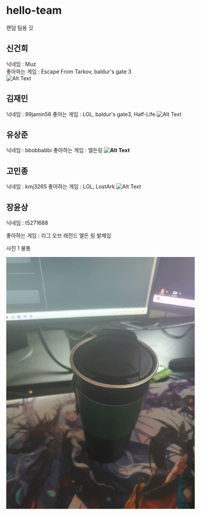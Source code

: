 # hello-team
랜덤 팀용 깃

## 신건희
닉네임 : Muz   
좋아하는 게임 : Escape From Tarkov, baldur's gate 3   
![Alt Text](https://blog.kakaocdn.net/dn/drq9jc/btr5DUtmPbq/0SeiEvANaE5tVcWQ62kftk/img.gif)

## 김재민
닉네임 : 99jamin56
좋아는 게임 : LOL, baldur's gate3, Half-Life
![Alt Text](https://blog.kakaocdn.net/dn/A4Jys/btrsSvkfSir/JdfPZxZ5LA9kGz3gsg3LcK/img.gif)


##  유상준
닉네임 : bbobbabbi
좋아하는 게임 : 엘든링
**![Alt Text](https://oiiaoiia.org/storage/2024/10/Cat360spin_memehdf.gif)**

## 고민종
닉네임 : kmj3265
좋아하는 게임 : LOL, LostArk
![Alt Text](https://media1.tenor.com/m/SKzM3Ykw8QgAAAAd/dog-crocodile-toy.gif)


## 장윤상
닉네임 : t5271688 

좋아하는 게임 : 리그 오브 레전드 엘든 링 발헤임

사진 1 물통

![photo1](./img/KakaoTalk_20250121_101109681.jpg)